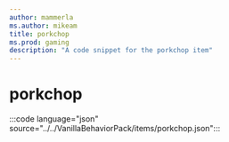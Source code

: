 ```yaml
---
author: mammerla
ms.author: mikeam
title: porkchop
ms.prod: gaming
description: "A code snippet for the porkchop item"
---
```


# porkchop

:::code language="json" source="../../VanillaBehaviorPack/items/porkchop.json":::
